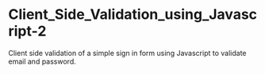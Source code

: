 # Client_Side_Validation_using_Javascript-2
Client side validation of a simple sign in form using Javascript to validate email and password. 
